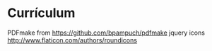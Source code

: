 # Currículum
PDFmake from https://github.com/bpampuch/pdfmake
jquery
icons http://www.flaticon.com/authors/roundicons
